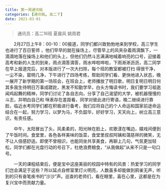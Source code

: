```yaml
---
title: 第一周通讯稿
categories: [通讯稿, 高二下]
date: 2021-03-01
---
```


> 通讯员：高二16班 夏晨风 姚雨君

　　2月27日上午8：00-10：00报道，同学们都兴致勃勃地来到学校，高三学生也进行了百日誓师  ，他们早早的就在操场上，尽管早上的风夹杂着雨滴飘下，一滴滴地落在操场上和他们的头上，但他们仍然斗志满满地喊着响亮的口号，迎接着高考和新的人生的到来，雨点滴答滴答，雨水哗啦哗啦，下雨淅淅沥沥，高二同学在早上报道完后，对本版进行了一次大扫除，每个班的教室都被打扫 得很干净，一尘不染，窗明几净，下午进行了四场考练，帮助同学们看、更快地进入状态，晚一展开了新学期的第一场班会，在班会上，老师播放了明日歌，明日复明日明日何其多我生待明日万事成蹉跎，黑发不知勤学早，白头方悔读书时，我们要学习祖逖闻鸡起舞的精神，同学们讨论了各自志向，分享了自己渴望的大学，被机器慢慢的斗志，并明白自己和 咪表存在差距看，同学对彼此进行寄语，晚二继续进行靠脸，临近水考同学们都在积极进行备考，我们应将自己的个人命运和国家前途命运结合在一起，努力学习，以梦为马，不负韶华，好好学习，天天向上，树立高三意识，有责任感。

　　中午，太阳冒出了头，风柔柔的，阳光映在脸上，欢歌漾在嘴边，嬉戏间便到了午饭时间。食堂里，各色各样美味的饭菜，食堂里叔叔阿姨和蔼慈祥的微笑，无不让人倍感舒适。即使不曾相识，也能同坐共享美食，再聊上几句，气氛更加轻松，同学们都在光盘行动的号召下，杜绝浪费粮食，“从我做起”从来不只是一句口号。

　　一天的课程结束后，便是宝中这座美丽的校园中特有的风景：热爱学习的同学们岂会满足于这些？所以延点自修室里灯火明亮，人数虽多却能做到鸦雀无声，听到的只有奋笔疾书的“沙沙”声。巡查的老师们，看在眼里，喜在心里，这都是在为复兴宝中而贡献力量。
